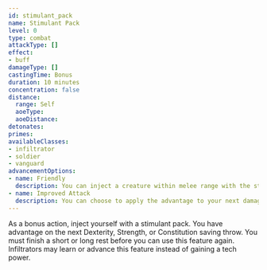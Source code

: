 ```yaml
---
id: stimulant_pack
name: Stimulant Pack
level: 0
type: combat
attackType: []
effect:
- buff
damageType: []
castingTime: Bonus
duration: 10 minutes
concentration: false
distance:
  range: Self
  aoeType: 
  aoeDistance: 
detonates: 
primes: 
availableClasses:
- infiltrator
- soldier
- vanguard
advancementOptions:
- name: Friendly
  description: You can inject a creature within melee range with the stimulant pack
- name: Improved Attack
  description: You can choose to apply the advantage to your next damage roll
---
```

As a bonus action, inject yourself with a stimulant pack. You have advantage on the next Dexterity, Strength, or Constitution saving throw. You must finish a short or long rest before you can use this feature again.
Infiltrators may learn or advance this feature instead of gaining a tech power.